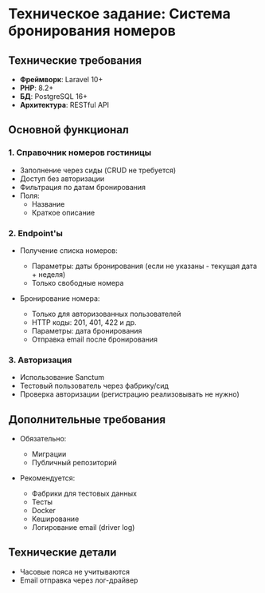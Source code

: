 # Техническое задание: Система бронирования номеров

## Технические требования
- **Фреймворк**: Laravel 10+
- **PHP**: 8.2+
- **БД**: PostgreSQL 16+
- **Архитектура**: RESTful API

## Основной функционал

### 1. Справочник номеров гостиницы
- Заполнение через сиды (CRUD не требуется)
- Доступ без авторизации
- Фильтрация по датам бронирования
- Поля:
  - Название
  - Краткое описание

### 2. Endpoint'ы
- Получение списка номеров:
  - Параметры: даты бронирования (если не указаны - текущая дата + неделя)
  - Только свободные номера

- Бронирование номера:
  - Только для авторизованных пользователей
  - HTTP коды: 201, 401, 422 и др.
  - Параметры: дата бронирования
  - Отправка email после бронирования

### 3. Авторизация
- Использование Sanctum
- Тестовый пользователь через фабрику/сид
- Проверка авторизации (регистрацию реализовывать не нужно)

## Дополнительные требования
- Обязательно:
  - Миграции
  - Публичный репозиторий

- Рекомендуется:
  - Фабрики для тестовых данных
  - Тесты
  - Docker
  - Кеширование
  - Логирование email (driver log)

## Технические детали
- Часовые пояса не учитываются
- Email отправка через лог-драйвер